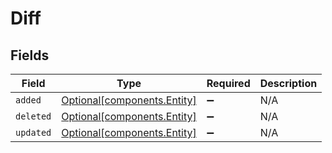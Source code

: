 # Diff


## Fields

| Field                                                            | Type                                                             | Required                                                         | Description                                                      |
| ---------------------------------------------------------------- | ---------------------------------------------------------------- | ---------------------------------------------------------------- | ---------------------------------------------------------------- |
| `added`                                                          | [Optional[components.Entity]](../../models/components/entity.md) | :heavy_minus_sign:                                               | N/A                                                              |
| `deleted`                                                        | [Optional[components.Entity]](../../models/components/entity.md) | :heavy_minus_sign:                                               | N/A                                                              |
| `updated`                                                        | [Optional[components.Entity]](../../models/components/entity.md) | :heavy_minus_sign:                                               | N/A                                                              |